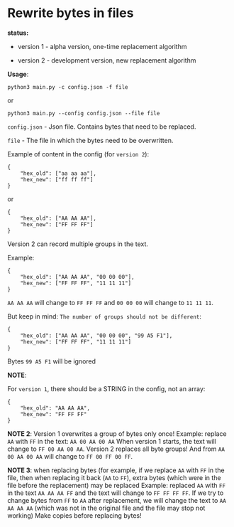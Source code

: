 # Rewrite bytes in files
**status:**

- version 1 - alpha version, one-time replacement algorithm

- version 2 - development version, new replacement algorithm

**Usage**:

`python3 main.py -c config.json -f file`

or

`python3 main.py --config config.json --file file`

`config.json` - Json file. Contains bytes that need to be replaced.

`file` - The file in which the bytes need to be overwritten.

Example of content in the config (for `version 2`):
```
{
	"hex_old": ["aa aa aa"],
	"hex_new": ["ff ff ff"]
}
```

or

```
{
	"hex_old": ["AA AA AA"],
	"hex_new": ["FF FF FF"]
}
```





Version 2 can record multiple groups in the text.

Example:
```
{
	"hex_old": ["AA AA AA", "00 00 00"],
	"hex_new": ["FF FF FF", "11 11 11"]
}
```

`AA AA AA` will change to `FF FF FF` and `00 00 00` will change to `11 11 11`.

But keep in mind: `The number of groups should not be different`:

```
{
	"hex_old": ["AA AA AA", "00 00 00", "99 A5 F1"],
	"hex_new": ["FF FF FF", "11 11 11"]
}
```

Bytes `99 A5 F1` will be ignored





**NOTE**:

For `version 1`, there should be a STRING in the config, not an array:
```
{
	"hex_old": "AA AA AA",
	"hex_new": "FF FF FF"
}
```


**NOTE 2**:
Version 1 overwrites a group of bytes only once!
Example:
replace `AA` with `FF` in the text:
```AA 00 AA 00 AA```
When version 1 starts, the text will change to `FF 00 AA 00 AA`.
Version 2 replaces all byte groups! And from `AA 00 AA 00 AA` will change to `FF 00 FF 00 FF`.

**NOTE 3**:
when replacing bytes (for example, if we replace `AA` with `FF` in the file, then when replacing it back (`AA` to `FF`), extra bytes (which were in the file before the replacement) may be replaced
Example:
replaced `AA` with `FF` in the text ```AA AA AA FF``` and the text will change to ```FF FF FF FF```. If we try to change bytes from `FF` to `AA` after replacement, we will change the text to ```AA AA AA AA``` (which was not in the original file and the file may stop not working) 
Make copies before replacing bytes!
